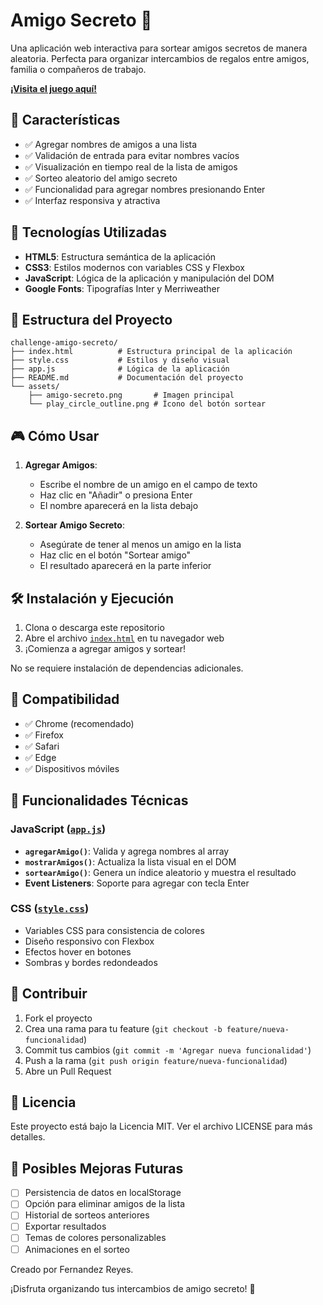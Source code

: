 # Amigo Secreto 🎁

Una aplicación web interactiva para sortear amigos secretos de manera aleatoria. Perfecta para organizar intercambios de regalos entre amigos, familia o compañeros de trabajo.

[**¡Visita el juego aquí!**](https://https://jackhfernandez.github.io/challenge-amigo-secreto/)

## 🌟 Características

- ✅ Agregar nombres de amigos a una lista
- ✅ Validación de entrada para evitar nombres vacíos
- ✅ Visualización en tiempo real de la lista de amigos
- ✅ Sorteo aleatorio del amigo secreto
- ✅ Funcionalidad para agregar nombres presionando Enter
- ✅ Interfaz responsiva y atractiva

## 🚀 Tecnologías Utilizadas

- **HTML5**: Estructura semántica de la aplicación
- **CSS3**: Estilos modernos con variables CSS y Flexbox
- **JavaScript**: Lógica de la aplicación y manipulación del DOM
- **Google Fonts**: Tipografías Inter y Merriweather

## 📁 Estructura del Proyecto

```
challenge-amigo-secreto/
├── index.html          # Estructura principal de la aplicación
├── style.css           # Estilos y diseño visual
├── app.js              # Lógica de la aplicación
├── README.md           # Documentación del proyecto
└── assets/
    ├── amigo-secreto.png       # Imagen principal
    └── play_circle_outline.png # Ícono del botón sortear
```

## 🎮 Cómo Usar

1. **Agregar Amigos**:
   - Escribe el nombre de un amigo en el campo de texto
   - Haz clic en "Añadir" o presiona Enter
   - El nombre aparecerá en la lista debajo

2. **Sortear Amigo Secreto**:
   - Asegúrate de tener al menos un amigo en la lista
   - Haz clic en el botón "Sortear amigo"
   - El resultado aparecerá en la parte inferior

## 🛠️ Instalación y Ejecución

1. Clona o descarga este repositorio
2. Abre el archivo [`index.html`](index.html) en tu navegador web
3. ¡Comienza a agregar amigos y sortear!

No se requiere instalación de dependencias adicionales.

## 📱 Compatibilidad

- ✅ Chrome (recomendado)
- ✅ Firefox
- ✅ Safari
- ✅ Edge
- ✅ Dispositivos móviles

## 🎨 Funcionalidades Técnicas

### JavaScript ([`app.js`](app.js))
- **`agregarAmigo()`**: Valida y agrega nombres al array
- **`mostrarAmigos()`**: Actualiza la lista visual en el DOM
- **`sortearAmigo()`**: Genera un índice aleatorio y muestra el resultado
- **Event Listeners**: Soporte para agregar con tecla Enter

### CSS ([`style.css`](style.css))
- Variables CSS para consistencia de colores
- Diseño responsivo con Flexbox
- Efectos hover en botones
- Sombras y bordes redondeados

## 🤝 Contribuir

1. Fork el proyecto
2. Crea una rama para tu feature (`git checkout -b feature/nueva-funcionalidad`)
3. Commit tus cambios (`git commit -m 'Agregar nueva funcionalidad'`)
4. Push a la rama (`git push origin feature/nueva-funcionalidad`)
5. Abre un Pull Request

## 📄 Licencia

Este proyecto está bajo la Licencia MIT. Ver el archivo LICENSE para más detalles.

## 🎯 Posibles Mejoras Futuras

- [ ] Persistencia de datos en localStorage
- [ ] Opción para eliminar amigos de la lista
- [ ] Historial de sorteos anteriores
- [ ] Exportar resultados
- [ ] Temas de colores personalizables
- [ ] Animaciones en el sorteo

Creado por Fernandez Reyes.<br>

¡Disfruta organizando tus intercambios de amigo secreto! 🎉